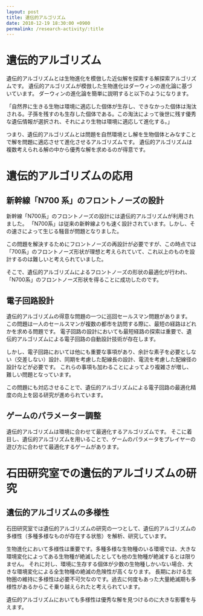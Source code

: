 ```yaml
---
layout: post
title: 遺伝的アルゴリズム
date: 2010-12-19 18:30:00 +0900
permalink: /research-activity/:title
---
```


# 遺伝的アルゴリズム
遺伝的アルゴリズムとは生物進化を模倣した近似解を探索する解探索アルゴリズムです。
遺伝的アルゴリズムが模倣した生物進化はダーウィンの進化論に基づいています。
ダーウィンの進化論を簡単に説明すると以下のようになります。

「自然界に生きる生物は環境に適応した個体が生存し、できなかった個体は淘汰される。子孫を残すのも生存した個体である。この淘汰によって後世に残す優秀な遺伝情報が選択され、それにより生物は環境に適応して進化する。」

つまり、遺伝的アルゴリズムとは問題を自然環境とし解を生物個体とみなすことで解を問題に適応させて進化させるアルゴリズムです。
遺伝的アルゴリズムは複数考えられる解の中から優秀な解を求めるのが得意です。

# 遺伝的アルゴリズムの応用
## 新幹線「N700 系」のフロントノーズの設計
新幹線「N700系」のフロントノーズの設計には遺伝的アルゴリズムが利用されました。
「N700系」は従来の新幹線よりも速く設計されています。しかし、その速さによって生じる騒音が問題となりました。

この問題を解決するためにフロントノーズの再設計が必要ですが、この時点では「700系」のフロントノーズ形状が理想と考えられていて、これ以上のものを設計するのは難しいと考えられていました。

そこで、遺伝的アルゴリズムによるフロントノーズの形状の最適化が行われ、「N700系」のフロントノーズ形状を得ることに成功したのです。

## 電子回路設計
遺伝的アルゴリズムの得意な問題の一つに巡回セールスマン問題があります。
この問題は一人のセールスマンが複数の都市を訪問する際に、最短の経路はどれかを求める問題です。
電子回路の設計においても最短経路の探索は重要で、遺伝的アルゴリズムによる電子回路の自動設計技術が存在します。

しかし、電子回路においては他にも重要な事項があり、余計な素子を必要としない（交差しない）設計、同期を考慮した配線長の設計、電流を考慮した配線径の設計などが必要です。
これらの事項も加わることによってより複雑さが増し、難しい問題となっています。

この問題にも対応させることで、遺伝的アルゴリズムによる電子回路の最適化精度の向上を図る研究が進められています。

## ゲームのパラメーター調整
遺伝的アルゴリズムは環境に合わせて最適化するアルゴリズムです。
そこに着目し、遺伝的アルゴリズムを用いることで、ゲームのパラメータをプレイヤーの遊び方に合わせて最適化するゲームがあります。

# 石田研究室での遺伝的アルゴリズムの研究
## 遺伝的アルゴリズムの多様性
石田研究室では遺伝的アルゴリズムの研究の一つとして、遺伝的アルゴリズムの多様性（多種多様なものが存在する状態）を解析、研究しています。

生物進化において多様性は重要です。多種多様な生物種のいる環境では、大きな環境変化によってある生物種が絶滅したとしても他の生物種が絶滅するとは限りません。
それに対し、環境に生存する個体が少数の生物種しかいない場合、大きな環境変化による全生物種の絶滅の危険性が高くなります。
長期における生物圏の維持に多様性は必要不可欠なのです。過去に何度もあった大量絶滅期も多様性があるからこそ乗り越えられたと考えられています。

遺伝的アルゴリズムにおいても多様性は優秀な解を見つけるのに大きな影響を与えます。